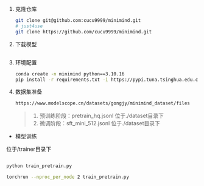 1. 克隆仓库

    ```bash
    git clone git@github.com:cucu9999/minimind.git
    # just4use
    git clone https://github.com/cucu9999/minimind.git
    ```

2. 下载模型

    ```bash

    ```

3. 环境配置

    ```bash
    conda create -n minimind python==3.10.16
    pip install -r requirements.txt -i https://pypi.tuna.tsinghua.edu.cn/simple
    ```

4. 数据集准备

    ```bash
    https://www.modelscope.cn/datasets/gongjy/minimind_dataset/files
    ```
    > 1. 预训练阶段：pretrain_hq.jsonl   位于./dataset目录下 
    > 2. 微调阶段：sft_mini_512.jsonl   位于./dataset目录下


- 模型训练

位于/trainer目录下
```bash

python train_pretrain.py

torchrun --nproc_per_node 2 train_pretrain.py
```
